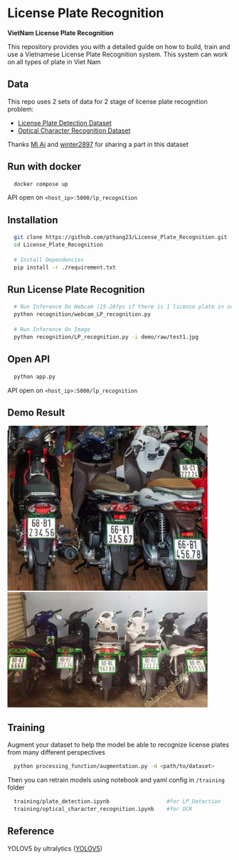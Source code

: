 # License Plate Recognition
**VietNam License Plate Recognition**

This repository provides you with a detailed guide on how to build, train and use a Vietnamese License Plate Recognition system. This system can work on all types of plate in Viet Nam

## Data

This repo uses 2 sets of data for 2 stage of license plate recognition problem:

- [License Plate Detection Dataset](https://drive.google.com/drive/folders/1tY4kXbXt2DvV8viALZ01xVOEOefT4LAS?usp=sharing)
- [Optical Character Recognition Dataset](https://drive.google.com/drive/folders/13rMaHOKVlSpJaLdVrj8u1WMIRl0_q2vb?usp=sharing)

Thanks [Mì Ai](https://www.miai.vn/thu-vien-mi-ai/) and [winter2897](https://github.com/winter2897/Real-time-Auto-License-Plate-Recognition-with-Jetson-Nano/blob/main/doc/dataset.md) for sharing a part in this dataset

## Run with docker

```bash
  docker compose up
```
API open on `<host_ip>:5000/lp_recognition`

## Installation

```bash
  git clone https://github.com/pthang23/License_Plate_Recognition.git
  cd License_Plate_Recognition

  # Install Dependencies
  pip install -r ./requirement.txt
```

## Run License Plate Recognition

```bash
  # Run Inference On Webcam (15-20fps if there is 1 license plate in scene)
  python recognition/webcam_LP_recognition.py 

  # Run Inference On Image
  python recognition/LP_recognition.py -i demo/raw/test1.jpg
```

## Open API

```bash
  python app.py 
```
API open on `<host_ip>:5000/lp_recognition`

## Demo Result

<img src="demo/prediction/result4.jpg" alt="Demo1" width="450"/>
<img src="demo/prediction/result5.jpg" alt="Demo2" width="450"/>

## Training

Augment your dataset to help the model be able to recognize license plates from many different perspectives 

```bash
  python processing_function/augmentation.py -d <path/to/dataset>
```

Then you can retrain models using notebook and yaml config in `/training` folder

```bash
  training/plate_detection.ipynb                  #for LP_Detection
  training/optical_character_recognition.ipynb    #for OCR
```

## Reference

YOLOV5 by ultralytics ([YOLOV5](https://github.com/ultralytics/yolov5))

